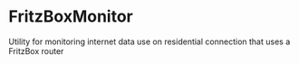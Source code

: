# FritzBoxMonitor
Utility for monitoring internet data use on residential connection that uses a FritzBox router
